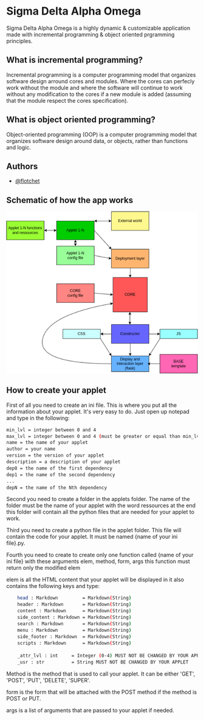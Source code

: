 # Sigma Delta Alpha Omega

Sigma Delta Alpha Omega is a highly dynamic & customizable application made with incremental programming & object oriented prgramming principles.

## What is incremental programming?

Incremental programming is a computer programming model that organizes software design arround cores and modules. Where the cores can perfecly work without the module and where the software will continue to work without any modification to the cores if a new module is added (assuming that the module respect the cores specification).

## What is object oriented programming?

Object-oriented programming (OOP) is a computer programming model that organizes software design around data, or objects, rather than functions and logic.

## Authors

- [@flotchet](https://www.github.com/flotchet)

## Schematic of how the app works

![Schematic of the app](README/images/schematicbg.png)

## How to create your applet

First of all you need to create an ini file. This is where you put all the information about your applet. It's very easy to do. Just open up notepad and type in the following:

```bash
min_lvl = integer between 0 and 4
max_lvl = integer between 0 and 4 (must be greater or equal than min_lvl)
name = the name of your applet
author = your name
version = the version of your applet
description = a description of your applet
dep0 = the name of the first dependency
dep1 = the name of the second dependency
...
depN = the name of the Nth dependency
```

Second you need to create a folder in the applets folder. The name of the folder must be the name of your applet with the word ressources at the end
this folder will contain all the python files that are needed for your applet to work.

Third you need to create a python file in the applet folder. This file will contain the code for your applet. It must be named {name of your ini file}.py.

Fourth you need to create to create only one function called {name of your ini file} with these arguments
elem, method, form, args this function must return only the modified elem

elem is all the HTML content that your applet will be displayed in
it also contains the following keys and type:

```bash
    head : Markdown         = Markdown(String)
    header : Markdown       = Markdown(String)
    content : Markdown      = Markdown(String)
    side_content : Markdown = Markdown(String)
    search : Markdown       = Markdown(String)
    menu : Markdown         = Markdown(String)
    side_footer : Markdown  = Markdown(String)
    scripts : Markdown      = Markdown(String)

    _attr_lvl : int     = Integer (0-4) MUST NOT BE CHANGED BY YOUR APPLET
    _usr : str          = String MUST NOT BE CHANGED BY YOUR APPLET

```

Method is the method that is used to call your applet. It can be either 'GET', 'POST', 'PUT', 'DELETE', 'SUPER'.

form is the form that will be attached with the POST method if the method is POST or PUT.

args is a list of arguments that are passed to your applet if needed.
